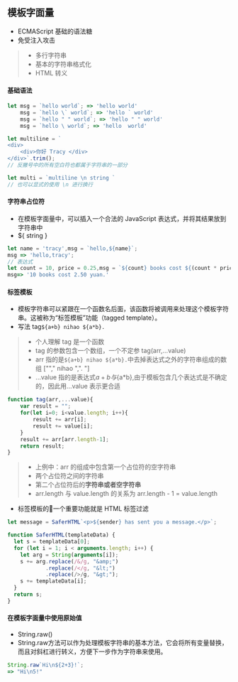 ## 模板字面量
- ECMAScript 基础的语法糖
- 免受注入攻击

>* 多行字符串
>* 基本的字符串格式化
>* HTML 转义

#### 基础语法
``` javascript
let msg = `hello world`; => 'hello world'
    msg = `hello \` world`; => 'hello ` world'
    msg = `hello " " world`; => 'hello " " world'
    msg = `hello \ world`; => 'hello  world'

let multiline = `
<div>
    <div>你好 Tracy </div>
</div>`.trim();
// 反撇号中的所有空白符也都属于字符串的一部分

let multi = `multiline \n string `
// 也可以显式的使用 \n 进行换行
```

#### 字符串占位符
- 在模板字面量中，可以插入一个合法的 JavaScript 表达式，并将其结果放到字符串中
- ${ string }
``` javascript
let name = 'tracy',msg = `hello,${name}`;
msg => 'hello,tracy';
// 表达式
let count = 10, price = 0.25,msg = `${count} books cost ${(count * price).toFixed(2)} yuan.`
msg=> '10 books cost 2.50 yuan.'
```

#### 标签模板
- 模板字符串可以紧跟在一个函数名后面，该函数将被调用来处理这个模板字符串。这被称为“标签模板”功能（tagged template）。
- 写法 tag`${a+b} nihao ${a*b}.`
>* 个人理解 tag 是一个函数
>* tag 的参数包含一个数组，一个不定参 tag(arr,...value)
>* arr 指的是`${a+b} nihao ${a*b}.`中去掉表达式之外的字符串组成的数组 [""," nihao ",". "]
>* ...value 指的是表达式${a+b}与${a*b},由于模板包含几个表达式是不确定的，因此用...value 表示更合适
``` javascript
function tag(arr,...value){
    var result = "";
    for(let i=0; i<value.length; i++){
        result += arr[i];
        result += value[i];
    }
    result += arr[arr.length-1];
    return result;
}
```
>* 上例中：arr 的组成中包含第一个占位符的空字符串
>* 两个占位符之间的字符串
>* 第二个占位符后的**字符串或者空字符串**
>* arr.length 与 value.length 的关系为 arr.length - 1 = value.length
- 标签模板的一个重要功能就是 HTML 标签过滤
``` javascript
let message = SaferHTML`<p>${sender} has sent you a message.</p>`;

function SaferHTML(templateData) {
  let s = templateData[0];
  for (let i = 1; i < arguments.length; i++) {
    let arg = String(arguments[i]);
    s += arg.replace(/&/g, "&amp;")
            .replace(/</g, "&lt;")
            .replace(/>/g, "&gt;");
    s += templateData[i];
  }
  return s;
}
```

#### 在模板字面量中使用原始值
- String.raw()
- String.raw方法可以作为处理模板字符串的基本方法，它会将所有变量替换，而且对斜杠进行转义，方便下一步作为字符串来使用。
``` javascript
String.raw`Hi\n${2+3}!`;
=> "Hi\n5!"
```

